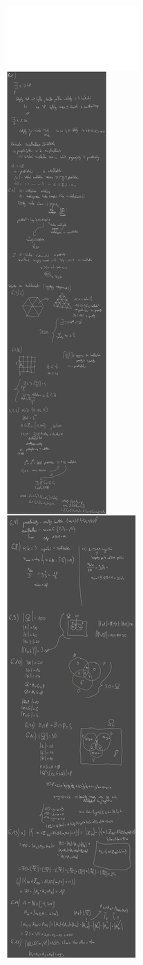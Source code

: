 ![Lista_6_MD](/Notatki/Semestr%202/Matematyka%20dyskretna/%C4%86wiczenia/%C4%86wiczenia%206/Lista_6_MD.pdf)
![Drawing 2023-04-21 13.59.27.excalidraw](/Notatki/Semestr%202/Matematyka%20dyskretna/%C4%86wiczenia/%C4%86wiczenia%206/Drawing%202023-04-21%2013.59.27.excalidraw.svg)
![Drawing 2023-04-28 13.17.09.excalidraw](/Notatki/Semestr%202/Matematyka%20dyskretna/%C4%86wiczenia/%C4%86wiczenia%206/Drawing%202023-04-28%2013.17.09.excalidraw.svg)
